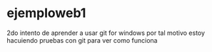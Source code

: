# ejemploweb1
2do intento de aprender a usar git for windows
por tal motivo estoy hacuiendo pruebas con git para ver como funciona
